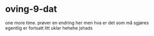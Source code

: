 # oving-9-dat
one more time. 
prøver en endring her 
men hva er det som må sgjøres egentlig er fortsatt litt uklar 
hehehe jshads